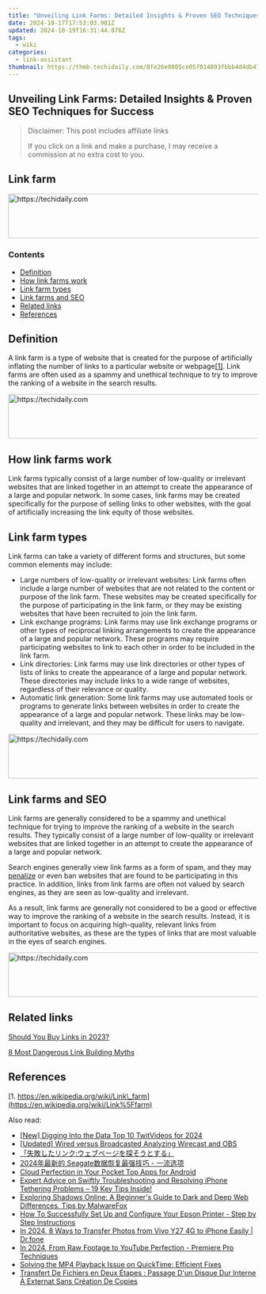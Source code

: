 ```yaml
---
title: "Unveiling Link Farms: Detailed Insights & Proven SEO Techniques for Success"
date: 2024-10-17T17:53:03.981Z
updated: 2024-10-19T16:31:44.076Z
tags:
  - wiki
categories:
  - link-assistant
thumbnail: https://thmb.techidaily.com/8fe26e0805ce05f014893fbbb4d4db477ab6f4023c6f698c9064238804be4852.jpg
---
```


## Unveiling Link Farms: Detailed Insights & Proven SEO Techniques for Success

>  Disclaimer: This post includes affiliate links
>
>  If you click on a link and make a purchase, I may receive a commission at no extra cost to you.
>

## Link farm

<!-- affiliate ads begin -->
<a href="https://zebaoaffiliateprogram.pxf.io/c/5597632/2137975/21526" target="_top" id="2137975">
  <img src="//a.impactradius-go.com/display-ad/21526-2137975" border="0" alt="https://techidaily.com" width="728" height="90"/>
</a>
<img height="0" width="0" src="https://zebaoaffiliateprogram.pxf.io/i/5597632/2137975/21526" style="position:absolute;visibility:hidden;" border="0" />
<!-- affiliate ads end -->

### Contents

* [Definition](https://tools.techidaily.com/link-assistant/products/)
* [How link farms work](https://tools.techidaily.com/link-assistant/products/)
* [Link farm types](https://tools.techidaily.com/link-assistant/products/)
* [Link farms and SEO](https://tools.techidaily.com/link-assistant/products/)
* [Related links](https://tools.techidaily.com/link-assistant/products/)
* [References](https://tools.techidaily.com/link-assistant/products/)

## Definition

A link farm is a type of website that is created for the purpose of artificially inflating the number of links to a particular website or webpage[\[1\]](https://tools.techidaily.com/link-assistant/products/). Link farms are often used as a spammy and unethical technique to try to improve the ranking of a website in the search results.

<!-- affiliate ads begin -->
<a href="https://ephamedtechinc.pxf.io/c/5597632/2136626/26400" target="_top" id="2136626">
  <img src="//a.impactradius-go.com/display-ad/26400-2136626" border="0" alt="https://techidaily.com" width="728" height="90"/>
</a>
<img height="0" width="0" src="https://ephamedtechinc.pxf.io/i/5597632/2136626/26400" style="position:absolute;visibility:hidden;" border="0" />
<!-- affiliate ads end -->

## How link farms work

Link farms typically consist of a large number of low-quality or irrelevant websites that are linked together in an attempt to create the appearance of a large and popular network. In some cases, link farms may be created specifically for the purpose of selling links to other websites, with the goal of artificially increasing the link equity of those websites.

## Link farm types

Link farms can take a variety of different forms and structures, but some common elements may include:

* Large numbers of low-quality or irrelevant websites: Link farms often include a large number of websites that are not related to the content or purpose of the link farm. These websites may be created specifically for the purpose of participating in the link farm, or they may be existing websites that have been recruited to join the link farm.
* Link exchange programs: Link farms may use link exchange programs or other types of reciprocal linking arrangements to create the appearance of a large and popular network. These programs may require participating websites to link to each other in order to be included in the link farm.
* Link directories: Link farms may use link directories or other types of lists of links to create the appearance of a large and popular network. These directories may include links to a wide range of websites, regardless of their relevance or quality.
* Automatic link generation: Some link farms may use automated tools or programs to generate links between websites in order to create the appearance of a large and popular network. These links may be low-quality and irrelevant, and they may be difficult for users to navigate.

<!-- affiliate ads begin -->
<a href="https://appsumo.8odi.net/c/5597632/2052062/7443" target="_top" id="2052062">
  <img src="//a.impactradius-go.com/display-ad/7443-2052062" border="0" alt="https://techidaily.com" width="728" height="90"/>
</a>
<img height="0" width="0" src="https://appsumo.8odi.net/i/5597632/2052062/7443" style="position:absolute;visibility:hidden;" border="0" />
<!-- affiliate ads end -->

## Link farms and SEO

Link farms are generally considered to be a spammy and unethical technique for trying to improve the ranking of a website in the search results. They typically consist of a large number of low-quality or irrelevant websites that are linked together in an attempt to create the appearance of a large and popular network.

Search engines generally view link farms as a form of spam, and they may [penalize](https://tools.techidaily.com/link-assistant/products/) or even ban websites that are found to be participating in this practice. In addition, links from link farms are often not valued by search engines, as they are seen as low-quality and irrelevant.

As a result, link farms are generally not considered to be a good or effective way to improve the ranking of a website in the search results. Instead, it is important to focus on acquiring high-quality, relevant links from authoritative websites, as these are the types of links that are most valuable in the eyes of search engines.

<!-- affiliate ads begin -->
<a href="https://imp.i357552.net/c/5597632/1061528/11832" target="_top" id="1061528">
  <img src="//a.impactradius-go.com/display-ad/11832-1061528" border="0" alt="https://techidaily.com" width="728" height="90"/>
</a>
<img height="0" width="0" src="https://imp.i357552.net/i/5597632/1061528/11832" style="position:absolute;visibility:hidden;" border="0" />
<!-- affiliate ads end -->

## Related links

[Should You Buy Links in 2023?](https://tools.techidaily.com/link-assistant/products/)

[8 Most Dangerous Link Building Myths](https://tools.techidaily.com/link-assistant/products/)

## References

[1. https://en.wikipedia.org/wiki/Link\_farm](https://en.wikipedia.org/wiki/Link%5Ffarm)

<ins class="adsbygoogle"
     style="display:block"
     data-ad-format="autorelaxed"
     data-ad-client="ca-pub-7571918770474297"
     data-ad-slot="1223367746"></ins>

<ins class="adsbygoogle"
     style="display:block"
     data-ad-client="ca-pub-7571918770474297"
     data-ad-slot="8358498916"
     data-ad-format="auto"
     data-full-width-responsive="true"></ins>

<span class="atpl-alsoreadstyle">Also read:</span>
<div><ul>
<li><a href="https://twitter-videos.techidaily.com/new-digging-into-the-data-top-10-twitvideos-for-2024/"><u>[New] Digging Into the Data Top 10 TwitVideos for 2024</u></a></li>
<li><a href="https://article-files.techidaily.com/updated-wired-versus-broadcasted-analyzing-wirecast-and-obs/"><u>[Updated] Wired versus Broadcasted Analyzing Wirecast and OBS</u></a></li>
<li><a href="https://win-docs.techidaily.com/iuoajowkseavlplusoblplusobnplusodquodsplusocrzrjgqbjgqfjg5bjg5rjg7zjgrjjgplmjqljgz3jgybjgajjgznjgovjgi0i/"><u>「失敗したリンク:ウェブページを探そうとする」</u></a></li>
<li><a href="https://win-docs.techidaily.com/2024-seagate/"><u>2024年最新的 Seagate数据恢复最强技巧 - 一流选项</u></a></li>
<li><a href="https://extra-resources.techidaily.com/cloud-perfection-in-your-pocket-top-apps-for-android/"><u>Cloud Perfection in Your Pocket Top Apps for Android</u></a></li>
<li><a href="https://win-docs.techidaily.com/expert-advice-on-swiftly-troubleshooting-and-resolving-iphone-tethering-problems-19-key-tips-inside/"><u>Expert Advice on Swiftly Troubleshooting and Resolving iPhone Tethering Problems – 19 Key Tips Inside!</u></a></li>
<li><a href="https://win-docs.techidaily.com/exploring-shadows-online-a-beginners-guide-to-dark-and-deep-web-differences-tips-by-malwarefox/"><u>Exploring Shadows Online: A Beginner's Guide to Dark and Deep Web Differences, Tips by MalwareFox</u></a></li>
<li><a href="https://techno-recovery.techidaily.com/how-to-successfully-set-up-and-configure-your-epson-printer-step-by-step-instructions/"><u>How To Successfully Set Up and Configure Your Epson Printer - Step by Step Instructions</u></a></li>
<li><a href="https://android-transfer.techidaily.com/in-2024-8-ways-to-transfer-photos-from-vivo-y27-4g-to-iphone-easily-drfone-by-drfone-transfer-from-android-transfer-from-android/"><u>In 2024, 8 Ways to Transfer Photos from Vivo Y27 4G to iPhone Easily | Dr.fone</u></a></li>
<li><a href="https://youtube-help.techidaily.com/in-2024-from-raw-footage-to-youtube-perfection-premiere-pro-techniques/"><u>In 2024, From Raw Footage to YouTube Perfection - Premiere Pro Techniques</u></a></li>
<li><a href="https://dvd-bd.techidaily.com/solving-the-mp4-playback-issue-on-quicktime-efficient-fixes/"><u>Solving the MP4 Playback Issue on QuickTime: Efficient Fixes</u></a></li>
<li><a href="https://win-docs.techidaily.com/transfert-de-fichiers-en-deux-etapes-passage-dun-disque-dur-interne-a-externat-sans-creation-de-copies/"><u>Transfert De Fichiers en Deux Étapes : Passage D'un Disque Dur Interne À Externat Sans Création De Copies</u></a></li>
</ul></div>

